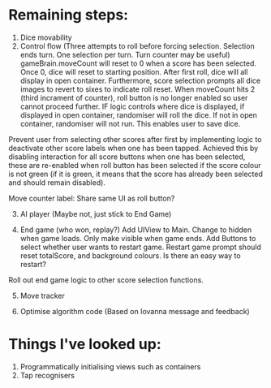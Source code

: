#  Remaining steps:

1. Dice movability
2. Control flow (Three attempts to roll before forcing selection. Selection ends turn. One selection per turn. Turn counter may be useful)
gameBrain.moveCount will reset to 0 when a score has been selected. Once 0, dice will reset to starting position. After first roll, dice will all display in open container. 
Furthermore, score selection prompts all dice images to revert to sixes to indicate roll reset. 
When moveCount hits 2 (third incrament of counter), roll button is no longer enabled so user cannot proceed further. 
IF logic controls where dice is displayed, if displayed in open container, randomiser will roll the dice. If not in open container, randomiser will not run. This enables user to save dice. 

Prevent user from selecting other scores after first by implementing logic to deactivate other score labels when one has been tapped. Achieved this by disabling interaction for all score buttons when one has been selected, these are re-enabled when roll button has been selected if the score colour is not green (if it is green, it means that the score has already been selected and should remain disabled). 

Move counter label: Share same UI as roll button?

3. AI player (Maybe not, just stick to End Game)

4. End game (who won, replay?)
Add UIView to Main. Change to hidden when game loads. Only make visible when game ends. 
Add Buttons to select whether user wants to restart game. 
Restart game prompt should reset totalScore, and background colours. Is there an easy way to restart? 

Roll out end game logic to other score selection functions. 

5. Move tracker

6. Optimise algorithm code (Based on Iovanna message and feedback)


# Things I've looked up:

1. Programmatically initialising views such as containers
2. Tap recognisers
